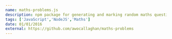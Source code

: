 ```yaml
---
name: maths-problems.js
description: npm package for generating and marking random maths questions
tags: ['JavaScript','NodeJS','Maths']
date: 01/01/2016
external: https://github.com/awocallaghan/maths-problems
---
```

